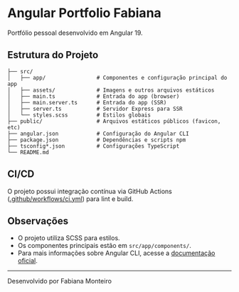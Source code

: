# Angular Portfolio Fabiana

Portfólio pessoal desenvolvido em Angular 19.

## Estrutura do Projeto

```
├── src/
│   ├── app/                # Componentes e configuração principal do app
│   ├── assets/             # Imagens e outros arquivos estáticos
│   ├── main.ts             # Entrada do app (browser)
│   ├── main.server.ts      # Entrada do app (SSR)
│   ├── server.ts           # Servidor Express para SSR
│   └── styles.scss         # Estilos globais
├── public/                 # Arquivos estáticos públicos (favicon, etc)
├── angular.json            # Configuração do Angular CLI
├── package.json            # Dependências e scripts npm
├── tsconfig*.json          # Configurações TypeScript
└── README.md
```

## CI/CD

O projeto possui integração contínua via GitHub Actions ([.github/workflows/ci.yml](.github/workflows/ci.yml)) para lint e build.

## Observações

- O projeto utiliza SCSS para estilos.
- Os componentes principais estão em `src/app/components/`.
- Para mais informações sobre Angular CLI, acesse a [documentação oficial](https://angular.dev/tools/cli).

---
Desenvolvido por Fabiana Monteiro
